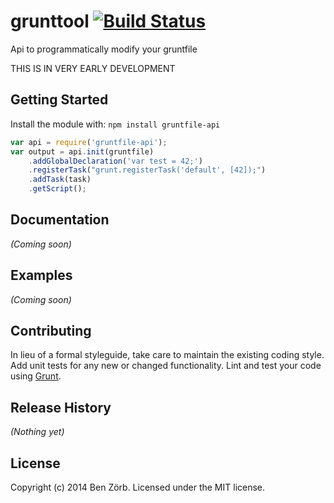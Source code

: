 # grunttool [![Build Status](https://secure.travis-ci.org/bezoerb/gruntfile-api.png?branch=master)](http://travis-ci.org/bezoerb/gruntfile-api)

Api to programmatically modify your gruntfile

THIS IS IN VERY EARLY DEVELOPMENT



## Getting Started
Install the module with: `npm install gruntfile-api`

```javascript
var api = require('gruntfile-api');
var output = api.init(gruntfile)
    .addGlobalDeclaration('var test = 42;')
    .registerTask("grunt.registerTask('default', [42]);")
    .addTask(task)
    .getScript();
```

## Documentation
_(Coming soon)_

## Examples
_(Coming soon)_

## Contributing
In lieu of a formal styleguide, take care to maintain the existing coding style. Add unit tests for any new or changed functionality. Lint and test your code using [Grunt](http://gruntjs.com/).

## Release History
_(Nothing yet)_

## License
Copyright (c) 2014 Ben Zörb. Licensed under the MIT license.
